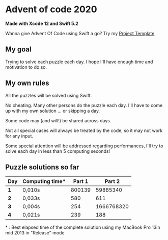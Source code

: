 # Advent of code 2020
**Made with Xcode 12 and Swift 5.2**

Wanna give Advent Of Code using Swift a go? Try my [Project Template](https://github.com/Dean151/Advent-of-code-Swift-Starter)

## My goal
Trying to solve each puzzle each day.
I hope I'll have enough time and motivation to do so.

## My own rules

All the puzzles will be solved using Swift.

No cheating. Many other persons do the puzzle each day.
I'll have to come up with my own solution ... or skipping a day.

Some code may (and will!) be shared across days.

Not all special cases will always be treated by the code, so it may not work for any input.

Some special attention will be addressed regarding performances, I'll try to solve each day in less than 5 computing seconds!

## Puzzle solutions so far

| Day    | Computing time* | Part 1     | Part 2     |
|--------|-----------------|------------|------------|
| **1**  | 0,010s          | 800139     | 59885340   |
| **2**  | 0,033s          | 580        | 611        |
| **3**  | 0,004s          | 254        | 1666768320 |
| **4**  | 0,021s          | 239        | 188        |

\* : Best elapsed time of the complete solution using my MacBook Pro 13in mid 2013 in "Release" mode
